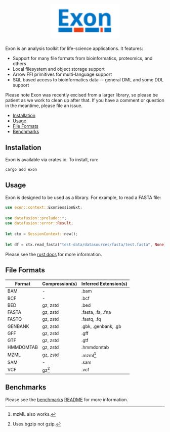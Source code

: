 <h1 align="center">
    <img src="https://raw.githubusercontent.com/wheretrue/exon/main/.github/images/logo.svg" width="220px" alt="Exon" />
</h1>

Exon is an analysis toolkit for life-science applications. It features:

* Support for many file formats from bioinformatics, proteomics, and others
* Local filesystem and object storage support
* Arrow FFI primitives for multi-language support
* SQL based access to bioinformatics data -- general DML and some DDL support

Please note Exon was recently excised from a larger library, so please be patient as we work to clean up after that. If you have a comment or question in the meantime, please file an issue.

* [Installation](#installation)
* [Usage](#usage)
* [File Formats](#file-formats)
* [Benchmarks](#benchmarks)

## Installation

Exon is available via crates.io. To install, run:

```bash
cargo add exon
```

## Usage

Exon is designed to be used as a library. For example, to read a FASTA file:

```rust
use exon::context::ExonSessionExt;

use datafusion::prelude::*;
use datafusion::error::Result;

let ctx = SessionContext::new();

let df = ctx.read_fasta("test-data/datasources/fasta/test.fasta", None).await?;
```

Please see the [rust docs](https://docs.rs/exon) for more information.

## File Formats

| Format    | Compression(s) | Inferred Extension(s) |
| --------- | -------------- | --------------------- |
| BAM       | -              | .bam                  |
| BCF       | -              | .bcf                  |
| BED       | gz, zstd       | .bed                  |
| FASTA     | gz, zstd       | .fasta, .fa, .fna     |
| FASTQ     | gz, zstd       | .fastq, .fq           |
| GENBANK   | gz, zstd       | .gbk, .genbank, .gb   |
| GFF       | gz, zstd       | .gff                  |
| GTF       | gz, zstd       | .gtf                  |
| HMMDOMTAB | gz, zstd       | .hmmdomtab            |
| MZML      | gz, zstd       | .mzml[^2]             |
| SAM       | -              | .sam                  |
| VCF       | gz[^1]         | .vcf                  |

[^1]: Uses bgzip not gzip.
[^2]: mzML also works.

## Benchmarks

Please see the [benchmarks](exon-benchmarks) [README](exon-benchmarks/README.md) for more information.

